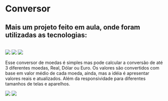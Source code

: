 # Conversor 

<h2>Mais um projeto feito em aula, onde foram utilizadas as tecnologias:</h2>
<br>
<img src=https://img.shields.io/badge/CSS-239120?&style=for-the-badge&logo=css3&logoColor=white></img>
<img src=https://img.shields.io/badge/HTML-239120?style=for-the-badge&logo=html5&logoColor=white></img>
<img src=https://img.shields.io/badge/JavaScript-323330?style=for-the-badge&logo=javascript&logoColor=F7DF1E></img>
<br>
<p>Esse conversor de moedas é simples mas pode calcular a conversão de até 3 diferentes moedas, Real, Dólar ou Euro. Os valores são convertidos com base em valor médio de cada moeda, ainda, mas a idéia é apresentar valores reais e atualizados. Além da responsividade para diferentes tamanhos de telas e aparelhos.</p>
<img src=https://github.com/ricocanuto/Conversor/assets/141502177/c3c84e5b-bd28-4e16-936d-6e076dd6c285></img>
<img src=https://github.com/ricocanuto/Conversor/assets/141502177/a3790d1f-4365-4121-861e-b8d3cabbd36c></img>



